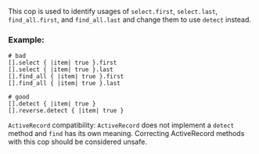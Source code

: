 This cop is used to identify usages of
`select.first`, `select.last`, `find_all.first`, and `find_all.last`
and change them to use `detect` instead.

### Example:
    # bad
    [].select { |item| true }.first
    [].select { |item| true }.last
    [].find_all { |item| true }.first
    [].find_all { |item| true }.last

    # good
    [].detect { |item| true }
    [].reverse.detect { |item| true }

`ActiveRecord` compatibility:
`ActiveRecord` does not implement a `detect` method and `find` has its
own meaning. Correcting ActiveRecord methods with this cop should be
considered unsafe.